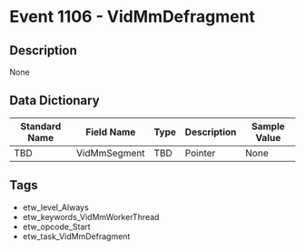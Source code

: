 # Event 1106 - VidMmDefragment

## Description
None

## Data Dictionary
|Standard Name|Field Name|Type|Description|Sample Value|
|---|---|---|---|---|
|TBD|VidMmSegment|TBD|Pointer|None|None|

## Tags
* etw_level_Always
* etw_keywords_VidMmWorkerThread
* etw_opcode_Start
* etw_task_VidMmDefragment